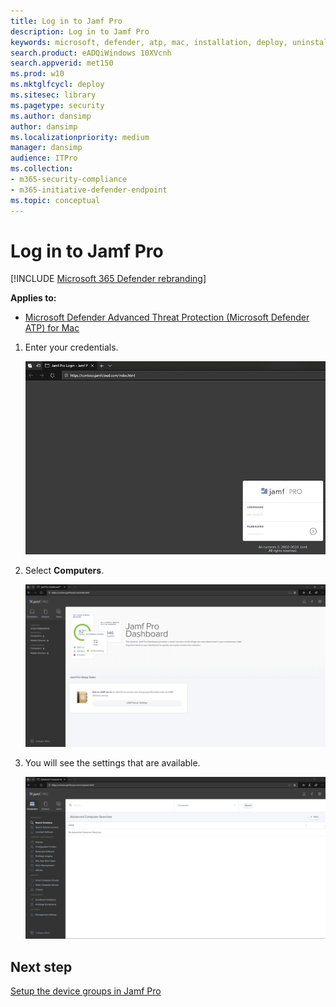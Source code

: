 ```yaml
---
title: Log in to Jamf Pro
description: Log in to Jamf Pro
keywords: microsoft, defender, atp, mac, installation, deploy, uninstallation, intune, jamfpro, macos, catalina, mojave, high sierra
search.product: eADQiWindows 10XVcnh
search.appverid: met150
ms.prod: w10
ms.mktglfcycl: deploy
ms.sitesec: library
ms.pagetype: security
ms.author: dansimp
author: dansimp
ms.localizationpriority: medium
manager: dansimp
audience: ITPro
ms.collection: 
- m365-security-compliance 
- m365-initiative-defender-endpoint
ms.topic: conceptual
---
```


# Log in to Jamf Pro

[!INCLUDE [Microsoft 365 Defender rebranding](../../includes/microsoft-defender.md)]


**Applies to:**

- [Microsoft Defender Advanced Threat Protection (Microsoft Defender ATP) for Mac](microsoft-defender-atp-mac.md)

1. Enter your credentials.

    ![Image of Jamf Pro dashboard](images/jamf-pro-portal1.png)

2. Select **Computers**.

    ![Image of Jamf Pro dashboard](images/jamf-pro-dashboard.png)

3. You will see the settings that are available.

     ![Image of Jamf Pro dashboard](images/jamfpro-settings.png)


## Next step
[Setup the device groups in Jamf Pro](mac-jamfpro-device-groups.md)


